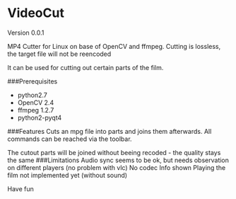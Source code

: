 # VideoCut
Version 0.0.1

MP4 Cutter for Linux on base of OpenCV and ffmpeg. Cutting is lossless, the target file will not be reencoded 

It can be used for cutting out certain parts of the film. 
 
###Prerequisites
* python2.7
* OpenCV 2.4
* ffmpeg 1.2.7
* python2-pyqt4

###Features
Cuts an mpg file into parts and joins them afterwards. All commands can be reached via the toolbar.

The cutout parts will be joined without beeing recoded - the quality stays the same
###Limitations
Audio sync seems to be ok, but needs observation on different players (no problem with vlc)
No codec Info shown
Playing the film not implemented yet (without sound)

Have fun
